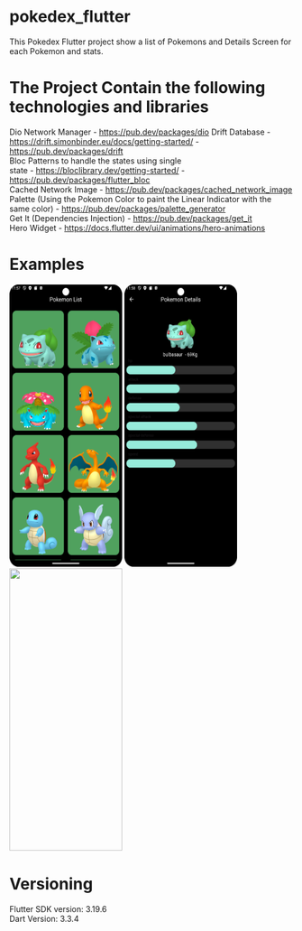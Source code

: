 # pokedex_flutter

This Pokedex Flutter project show a list of Pokemons and Details Screen for each Pokemon and stats.

# The Project Contain the following technologies and libraries
Dio Network Manager - https://pub.dev/packages/dio
Drift Database - https://drift.simonbinder.eu/docs/getting-started/ - https://pub.dev/packages/drift  <br />
Bloc Patterns to handle the states using single  <br />
state - https://bloclibrary.dev/getting-started/ - https://pub.dev/packages/flutter_bloc  <br />
Cached Network Image - https://pub.dev/packages/cached_network_image  <br />
Palette (Using the Pokemon Color to paint the Linear Indicator with the same
color) - https://pub.dev/packages/palette_generator  <br />
Get It (Dependencies Injection) - https://pub.dev/packages/get_it  <br />
Hero Widget - https://docs.flutter.dev/ui/animations/hero-animations  <br />

# Examples

<p align="left">
  <a title="simulator_image"><img src="examples/Screenshot_20240504_235805.png" height="500" width="200"></a>
  <a title="simulator_image"><img src="examples/Screenshot_20240504_235821.png" height="500" width="200"></a>
  <a title="simulator_image"><img src="examples/example_gif.gif" height="500" width="200"></a>
</p>

# Versioning

Flutter SDK version: 3.19.6 <br />
Dart Version: 3.3.4 <br />